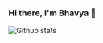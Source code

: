 ### Hi there, I'm Bhavya 👋
![Github stats](https://github-readme-stats.vercel.app/api?username=bhavyatyagi&count_private=true&include_all_commits=true&theme=radical)
<!--
**bhavyatyagi/bhavyatyagi** is a ✨ _special_ ✨ repository because its `README.md` (this file) appears on your GitHub profile.

Here are some ideas to get you started:

- 🔭 I’m currently working on ...
- 🌱 I’m currently learning ...
- 👯 I’m looking to collaborate on ...
- 🤔 I’m looking for help with ...
- 💬 Ask me about ...
- 📫 How to reach me: ...
- 😄 Pronouns: ...
- ⚡ Fun fact: ...
-->
